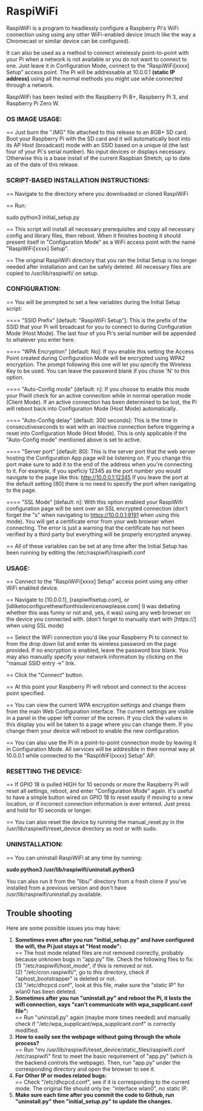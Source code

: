# RaspiWiFi

RaspiWiFi is a program to headlessly configure a Raspberry Pi's WiFi connection using using any other WiFi-enabled device (much like the way
a Chromecast or similar device can be configured).

It can also be used as a method to connect wirelessly point-to-point with your Pi when a network is not available or you do not want to connect to one. Just leave it in Configuration Mode, connect to the "RaspiWiFi[xxxx] Setup" access point. The Pi will be addressable at 10.0.0.1 **(static IP address)** using all the normal methods you might use while connected through a network.

RaspiWiFi has been tested with the Raspberry Pi B+, Raspberry Pi 3, and Raspberry Pi Zero W.

### OS IMAGE USAGE:

== Just burn the ".IMG" file attached to this release to an 8GB+ SD card. Boot your Raspberry Pi with the SD card and it will automatically boot into its AP Host (broadcast) mode with an SSID based on a unique id (the last four of your Pi's serial number). No input devices or displays necessary. Otherwise this is a base install of the current Raspbian Stretch, up to date as of the date of
this release.

### SCRIPT-BASED INSTALLATION INSTRUCTIONS:

== Navigate to the directory where you downloaded or cloned RaspiWiFi

== Run:

sudo python3 initial_setup.py

== This script will install all necessary prerequisites and copy all necessary config and library files, then reboot. When it finishes booting it should
present itself in "Configuration Mode" as a WiFi access point with the name "RaspiWiFi[xxxx] Setup".

== The original RaspiWiFi directory that you ran the Initial Setup is no longer needed after installation and can be safely deleted. All necessary files are copied to /usr/lib/raspiwifi/ on setup.


### CONFIGURATION:

== You will be prompted to set a few variables during the Initial Setup script:

==== "SSID Prefix" [default: "RaspiWiFi Setup"]: This is the prefix of the SSID that your Pi will broadcast for you to connect to during Configuration Mode (Host Mode). The last four of you Pi's serial number will be appended to whatever you enter here.

==== "WPA Encryption" [default: No]: If oyu enable this setting the Access Point created during Configuration Mode will be encrypted using WPA2 encryption. The prompt following this one will let you specify the Wireless Key to be used. You can leave the password blank if you chose 'N' to this option. 

==== "Auto-Config mode" [default: n]: If you choose to enable this mode your Piwill check for an active connection while in normal operation mode (Client Mode). If an active connection has been determined to be lost, the Pi will reboot back into Configuration Mode (Host Mode) automatically.

==== "Auto-Config delay" [default: 300 seconds]: This is the time in consecutiveseconds to wait with an inactive connection before triggering a reset into Configuration Mode (Host Mode). This is only applicable if the "Auto-Config mode" mentioned above is set to active.

==== "Server port" [default: 80]: This is the server port that the web server hosting the Configuration App page will be listening on. If you change
this port make sure to add it to the end of the address when you're connecting to it. For example, if you speficiy 12345 as the port number
you would navigate to the page like this: http://10.0.0.1:12345 If you leave the port at the default setting [80] there is no need to specify the
port when navigating to the page.

==== "SSL Mode" [default: n]: With this option enabled your RaspiWifi configuration page will be sent over an SSL encrypted connection (don't forget the "s" when navigating to https://10.0.0.1:9191 when using this mode). You will get a certificate error from your web browser when connecting. The error is just a warning that the certificate has not been verified by a third party but everything will be properly encrypted anyway.

== All of these variables can be set at any time after the Initial Setup has been running by editing the /etc/raspiwifi/raspiwifi.conf


### USAGE:

== Connect to the "RaspiWiFi[xxxx] Setup" access point using any other WiFi enabled device.

== Navigate to [10.0.0.1], [raspiwifisetup.com], or [idliketoconfigurethewifionthisdevicenowplease.com] (I was debating whether this was funny or not and, yes, it was) using any web browser on the device you connected with. (don't forget to manually start with [https://] when using SSL mode)

== Select the WiFi connection you'd like your Raspberry Pi to connect to from the drop down list and enter its wireless password on the page provided. If no encryption is enabled, leave the password box blank. You may also manually specify your network information by clicking on the "manual SSID entry ->" link.

== Click the "Connect" button.

== At this point your Raspberry Pi will reboot and connect to the access point specified.

== You can view the current WPA encryption settings and change them from the main Web Configuration interface. The current settings are visible in a panel in the upper left corner of the screen. If you click the values in this display you will be taken to a page where you can change them. If you change them your device will reboot to  enable the new configuration. 

== You can also use the Pi in a point-to-point connection mode by leaving it in Configuration Mode. All services will be addresible in their normal way at 10.0.0.1 while connected to the "RaspiWiFi[xxxx] Setup" AP.



### RESETTING THE DEVICE:

== If GPIO 18 is pulled HIGH for 10 seconds or more the Raspberry Pi will reset all settings, reboot, and enter "Configuration Mode" again. It's useful to have a simple button wired on GPIO 18 to reset easily if moving to a new location, or if incorrect connection information is ever entered. Just press and hold for 10 seconds or longer.

== You can also reset the device by running the manual_reset.py in the /usr/lib/raspiwifi/reset_device directory as root or with sudo.


### UNINSTALLATION:

== You can uninstall RaspiWiFi at any time by running:
   
   **sudo python3 /usr/lib/raspiwifi/uninstall.python3**

   You can also run it from the "libs/" directory from a fresh clone if you've installed from a previous version and don't have /usr/lib/raspiwifi/uninstall.py available.
   
   
## Trouble shooting
Here are some possible issues you may have:
1. **Sometimes even after you run "initial_setup.py" and have configured the wifi, the Pi just stays at "Host mode":** <br>
   == The host mode related files are not removed correctly, probably because unknown bugs in "app.py" file. Check the following files to fix:<br>
      (1) "/etc/raspiwifi/host_mode", if this is removed or not.<br>
      (2) "/etc/cron.raspiwifi/", go to this directory, check if "aphost_bootstrapper" is deleted or not.<br>
      (3) "/etc/dhcpcd.conf", look at this file, make sure the "static IP" for wlan0 has been deleted.<br>
2. **Sometimes after you run "uninstall.py" and reboot the Pi, it losts the wifi connection, says "can't communicate with wpa_supplicant.conf file":**<br>
   == Run "uninstall.py" again (maybe more times needed) and manually check if "/etc/wpa_supplicant/wpa_supplicant.conf" is correctly modified.<br> 
3. **How to easily see the webpage without going through the whole process?**<br> 
   == Run "mv /usr/lib/raspiwifi/reset_device/static_files/raspiwifi.conf /etc/raspiwifi" first to meet the basic requirement of "app.py" (which is the         backend controls the webpage). Then, run "app.py" under the corresponding directory and open the browser to see it.<br> 
4. **For Other IP or modes related bugs:**<br>
   == Check "/etc/dhcpcd.conf", see if it is corresponding to the current mode. The original file should only be: "interface wlan0", no static IP.<br>
5. **Make sure each time after you commit the code to Github, run "uninstall.py" then "initial_setup.py" to update the changes.**

